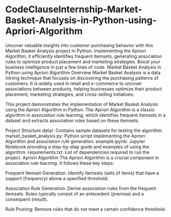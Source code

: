 # CodeClauseInternship-Market-Basket-Analysis-in-Python-using-Apriori-Algorithm
Uncover valuable insights into customer purchasing behavior with this Market Basket Analysis project in Python. Implementing the Apriori Algorithm, it efficiently identifies frequent itemsets, generating association rules to optimize product placement and marketing strategies. Boost your business intelligence in just a few lines of code.
Market Basket Analysis in Python using Apriori Algorithm
Overview
Market Basket Analysis is a data mining technique that focuses on discovering the purchasing patterns of customers. It is widely used in retail and e-commerce to uncover associations between products, helping businesses optimize their product placement, marketing strategies, and cross-selling initiatives.

This project demonstrates the implementation of Market Basket Analysis using the Apriori Algorithm in Python. The Apriori Algorithm is a classic algorithm in association rule learning, which identifies frequent itemsets in a dataset and extracts association rules based on these itemsets.

Project Structure
data/: Contains sample datasets for testing the algorithm.
market_basket_analysis.py: Python script implementing the Apriori Algorithm and association rule generation.
example.ipynb: Jupyter Notebook providing a step-by-step guide and examples of using the algorithm.
requirements.txt: List of dependencies required to run the project.
Apriori Algorithm
The Apriori Algorithm is a crucial component in association rule learning. It follows these key steps:

Frequent Itemset Generation: Identify itemsets (sets of items) that have a support (frequency) above a specified threshold.

Association Rule Generation: Derive association rules from the frequent itemsets. Rules typically consist of an antecedent (premise) and a consequent (result).

Rule Pruning: Remove rules that do not meet a certain confidence threshold.

